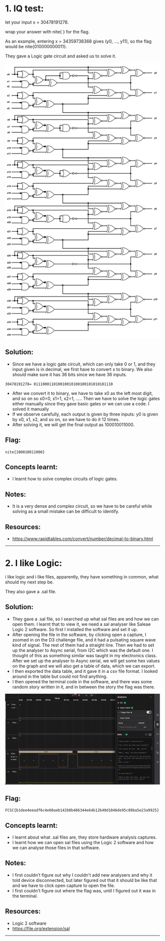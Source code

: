 # 1. IQ test: 

let your input x = 30478191278.

wrap your answer with nite{ } for the flag.

As an example, entering x = 34359738368 gives (y0, ..., y11), so the flag would be nite{010000000011}.

They gave a Logic gate circuit and asked us to solve it.

![Circuit diagram](images/iqtest.png)

## Solution:

- Since we have a logic gate circuit, which can only take 0 or 1, and they input given is in decimal, we first have to convert x to binary. We also should make sure it has 36 bits since we have 36 inputs. 

```
30478191278= 011100011010010010100100101010101110
```
- After we convert it to binary, we have to take x0 as the left most digit, and so on so x0=0, x1=1, x2=1, ..... Then we have to solve the logic gates either manually since they gave basic gates or we can use a code. I solved it manually
- If we observe carefully, each output is given by three inputs: y0 is given by x0, x1, x2, and so on, so we have to do it 12 times.
- After solving it, we will get the final output as 100010011000. 

## Flag:

```
nite{100010011000}
```

## Concepts learnt:

- I learnt how to solve complex circuits of logic gates. 

## Notes:

- It is a very dense and complex circuit, so we have to be careful while solving as a small mistake can be difficult to identify.  

## Resources:

- https://www.rapidtables.com/convert/number/decimal-to-binary.html

***

# 2. I like Logic:

i like logic and i like files, apparently, they have something in common, what should my next step be. 

They also gave a .sal file.

## Solution:

- They gave a .sal file, so I searched up what sal files are and how we can open them. I learnt that to view it, we need a sal analyser like Saleae Logic 2 software. So first I installed the software and set it up.
- After opening the file in the software, by clicking open a capture, I zoomed in on the D3 challenge file, and it had a pulsating square wave kind of signal. The rest of them had a straight line. Then we had to set up the analyser to Async serial, from I2C which was the default one. I thought of this as something similar was taught in my electronics class. After we set up the analyser to Async serial, we will get some hex values on the graph and we will also get a table of data, which we can export.
- I then exported the data table, and it gave it in a csv file format. I looked around in the table but could not find anything.
- I then opened the terminal code in the software, and there was some random story written in it, and in between the story the flag was there.

![Screenshot of the logic software](images/Logic.png)

## Flag:

```
FCSC{b1dee4eeadf6c4e60aeb142b0b486344e64b12b40d1046de95c89ba5e23a9925}
```

## Concepts learnt:

- I learnt about what .sal files are, they store hardware analysis captures.
- I learnt how we can open sal files using the Logic 2 software and how we can analyse those files in that software.

## Notes:

- I first couldn't figure out why I couldn't add new analysers and why it told device disconnected, but later figured out that it should be like that and we have to click open capture to open the file.
- I first couldn't figure out where the flag was, until I figured out it was in the terminal. 

## Resources:

- Logic 2 software
- https://file.org/extension/sal

***

